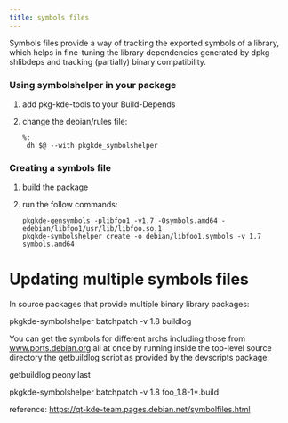 ```yaml
---
title: symbols files
---
```


Symbols files provide a way of tracking the exported symbols of a library, which helps in fine-tuning the library dependencies generated by dpkg-shlibdeps and tracking (partially) binary compatibility.



### Using symbolshelper in your package

1. add pkg-kde-tools to your Build-Depends

2. change the debian/rules file:

   ```
   %:
   	dh $@ --with pkgkde_symbolshelper
   ```

### Creating a symbols file

1. build the package

2. run the follow commands:

   ```
   pkgkde-gensymbols -plibfoo1 -v1.7 -Osymbols.amd64 -edebian/libfoo1/usr/lib/libfoo.so.1
   pkgkde-symbolshelper create -o debian/libfoo1.symbols -v 1.7 symbols.amd64
   ```

   

# Updating multiple symbols files

In source packages that provide multiple binary library packages:

pkgkde-symbolshelper batchpatch -v 1.8 buildlog

You can get the symbols for different archs including those from www.ports.debian.org all at once by running inside the top-level source directory the getbuildlog script as provided by the devscripts package:

getbuildlog peony last

pkgkde-symbolshelper batchpatch -v 1.8 foo_1.8-1*.build



reference: https://qt-kde-team.pages.debian.net/symbolfiles.html